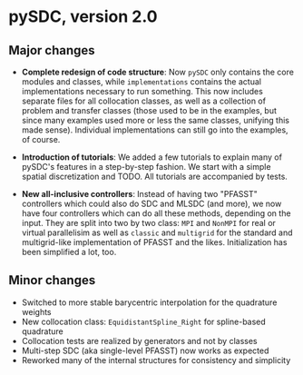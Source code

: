 pySDC, version 2.0
==================

Major changes
-------------

* **Complete redesign of code structure**: Now `pySDC` only contains the core 
modules and classes, while `implementations` contains the actual implementations
necessary to run something. This now includes separate files for all collocation 
classes, as well as a collection of problem and transfer classes (those used
to be in the examples, but since many examples used more or less the same 
classes, unifying this made sense). Individual implementations can still go
into the examples, of course.

* **Introduction of tutorials**: We added a few tutorials to explain many
of pySDC's features in a step-by-step fashion. We start with a simple spatial
discretization and TODO. All tutorials are accompanied by tests.

* **New all-inclusive controllers**: Instead of having two "PFASST" controllers 
which could also do SDC and MLSDC (and more), we now have four controllers
which can do all these methods, depending on the input. They are split into 
two by two class: `MPI` and `NonMPI` for real or virtual parallelisim as well
as `classic` and `multigrid` for the standard and multigrid-like implementation 
of PFASST and the likes. Initialization has been simplified a lot, too.


Minor changes
-------------

* Switched to more stable barycentric interpolation for the quadrature weights
* New collocation class: `EquidistantSpline_Right` for spline-based quadrature
* Collocation tests are realized by generators and not by classes
* Multi-step SDC (aka single-level PFASST) now works as expected
* Reworked many of the internal structures for consistency and simplicity


